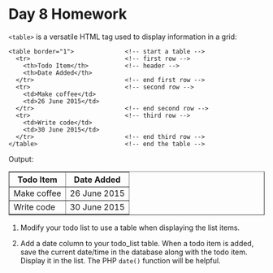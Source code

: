 # Day 8 Homework

`<table>` is a versatile HTML tag used to display information in a grid:

	<table border="1">              <!-- start a table -->
	  <tr>                          <!-- first row -->
	    <th>Todo Item</th>          <!-- header -->
	    <th>Date Added</th>
	  </tr>                         <!-- end first row -->
	  <tr>                          <!-- second row -->
	    <td>Make coffee</td>
	    <td>26 June 2015</td>
	  </tr>                         <!-- end second row -->
	  <tr>                          <!-- third row -->
	    <td>Write code</td>
	    <td>30 June 2015</td>
	  </tr>                         <!-- end third row -->
	</table>                        <!-- end the table -->

Output:
<table border="1">              <!-- start a table -->
  <tr>                          <!-- first row -->
    <th>Todo Item</th>          <!-- header -->
    <th>Date Added</th>
  </tr>                         <!-- end first row -->
  <tr>                          <!-- second row -->
    <td>Make coffee</td>
    <td>26 June 2015</td>
  </tr>                         <!-- end second row -->
  <tr>                          <!-- third row -->
    <td>Write code</td>
    <td>30 June 2015</td>
  </tr>                         <!-- end third row -->
</table>                        <!-- end the table -->

1. Modify your todo list to use a table when displaying the list items.

2. Add a date column to your todo_list table. When a todo item is added, save the current date/time in the database along with the todo item. Display it in the list. The PHP `date()` function will be helpful.
